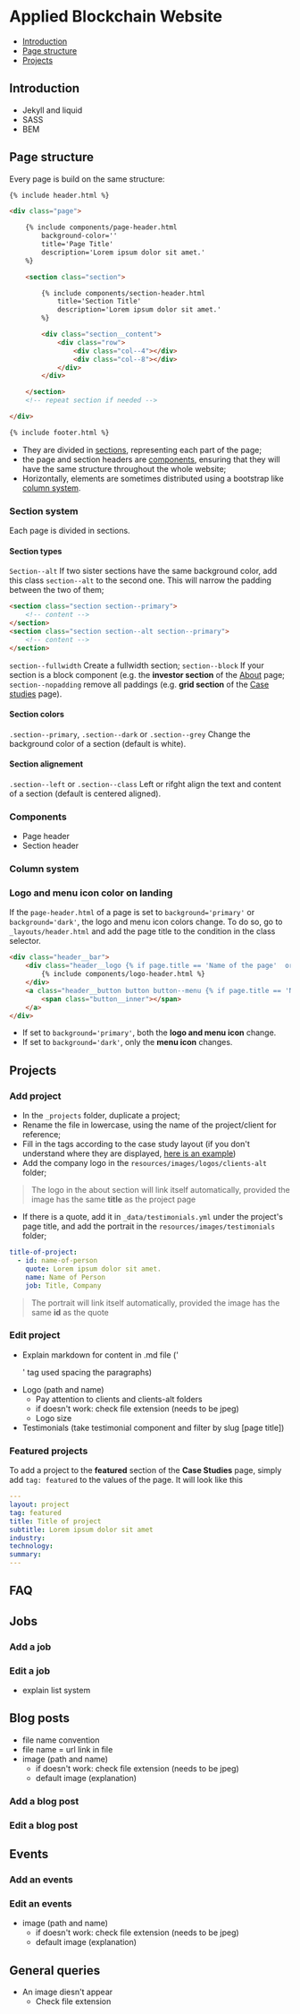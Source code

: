 # Applied Blockchain Website
* [Introduction](#introduction)
* [Page structure](#page-structure)
* [Projects](#projects)



## Introduction
* Jekyll and liquid
* SASS
* BEM



## Page structure
Every page is build on the same structure:
```html
{% include header.html %}

<div class="page">

    {% include components/page-header.html
        background-color=''
        title='Page Title'
        description='Lorem ipsum dolor sit amet.'
    %}

    <section class="section">

        {% include components/section-header.html
            title='Section Title'
            description='Lorem ipsum dolor sit amet.'
        %}

        <div class="section__content">
            <div class="row">
                <div class="col--4"></div>
                <div class="col--8"></div>
            </div>
        </div>

    </section>
    <!-- repeat section if needed -->

</div>

{% include footer.html %}
```
* They are divided in [sections](#section-system), representing each part of the page;
* the page and section headers are [components](#components), ensuring that they will have the same structure throughout the whole website;
* Horizontally, elements are sometimes distributed using a bootstrap like [column system](#column-system).

### Section system
Each page is divided in sections.
#### Section types
`Section--alt` If two sister sections have the same background color, add this class `section--alt` to the second one. This will narrow the padding between the two of them;
```html
<section class="section section--primary">
    <!-- content -->
</section>
<section class="section section--alt section--primary">
    <!-- content -->
</section>
```
`section--fullwidth` Create a fullwidth section;
`section--block` If your section is a block component (e.g. the **investor section** of the [About](http://next.appliedblockchain.com/about/) page;
`section--nopadding` remove all paddings (e.g. **grid section** of the [Case studies](http://next.appliedblockchain.com/case-studies/) page).
#### Section colors
`.section--primary`, `.section--dark` or `.section--grey` Change the background color of a section (default is white).
#### Section alignement
`.section--left` or `.section--class` Left or rifght align the text and content of a section (default is centered aligned).

### Components
* Page header
* Section header

### Column system

### Logo and menu icon color on landing
If the `page-header.html` of a page is set to `background='primary'` or `background='dark'`, the logo and menu icon colors change.
To do so, go to `_layouts/header.html` and add the page title to the condition in the class selector.
```html
<div class="header__bar">
    <div class="header__logo {% if page.title == 'Name of the page'  or page.title == 'Name of other page' %}alt{% endif %}">
        {% include components/logo-header.html %}
    </div>
    <a class="header__button button button--menu {% if page.title == 'Name of the page'  or page.title == 'Name of other page' %}alt{% endif %}">
        <span class="button__inner"></span>
    </a>
</div>
```
* If set to `background='primary'`, both the **logo and menu icon** change.
* If set to `background='dark'`, only the **menu icon** changes.



## Projects

### Add project
* In the `_projects` folder, duplicate a project;
* Rename the file in lowercase, using the name of the project/client for reference;
* Fill in the tags according to the case study layout (if you don't understand where they are displayed, [here is an example](http://next.appliedblockchain.com/project/cygnetise/))
* Add the company logo in the `resources/images/logos/clients-alt` folder;
> The logo in the about section will link itself automatically, provided the image has the same **title** as the project page
* If there is a quote, add it in `_data/testimonials.yml` under the project's page title, and add the portrait in the `resources/images/testimonials` folder;
```yml
title-of-project:
  - id: name-of-person
    quote: Lorem ipsum dolor sit amet.
    name: Name of Person
    job: Title, Company  
```
> The portrait will link itself automatically, provided the image has the same **id** as the quote

### Edit project
* Explain markdown for content in .md file ('<p>' tag used spacing the paragraphs)
* Logo (path and name)
    * Pay attention to clients and clients-alt folders
    * if doesn't work: check file extension (needs to be jpeg)
    * Logo size 
* Testimonials (take testimonial component and filter by slug [page title])

### Featured projects
To add a project to the **featured** section of the **Case Studies** page, simply add `tag: featured` to the values of the page. It will look like this
```yml
---
layout: project
tag: featured
title: Title of project
subtitle: Lorem ipsum dolor sit amet 
industry: 
technology: 
summary: 
---
```



## FAQ

## Jobs
### Add a job
### Edit a job
* explain list system

## Blog posts
* file name convention
* file name = url link in file
* image (path and name)
    * if doesn't work: check file extension (needs to be jpeg)
    * default image (explanation)
### Add a blog post
### Edit a blog post



## Events
### Add an events
### Edit an events
* image (path and name)
    * if doesn't work: check file extension (needs to be jpeg)
    * default image (explanation)



## General queries
* An image diesn't appear
    * Check file extension
